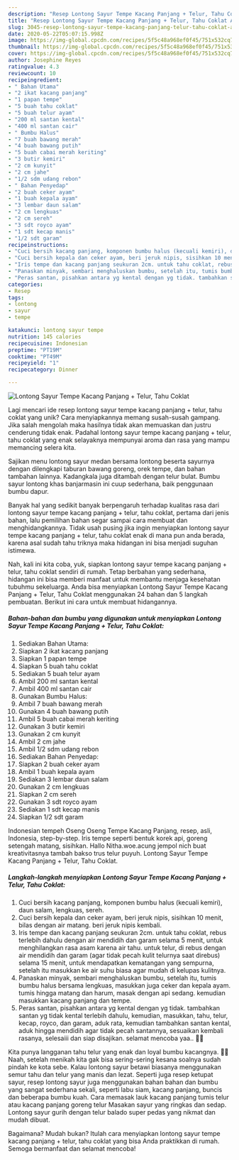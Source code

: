 ```yaml
---
description: "Resep Lontong Sayur Tempe Kacang Panjang + Telur, Tahu Coklat Anti Gagal"
title: "Resep Lontong Sayur Tempe Kacang Panjang + Telur, Tahu Coklat Anti Gagal"
slug: 3045-resep-lontong-sayur-tempe-kacang-panjang-telur-tahu-coklat-anti-gagal
date: 2020-05-22T05:07:15.998Z
image: https://img-global.cpcdn.com/recipes/5f5c48a968ef0f45/751x532cq70/lontong-sayur-tempe-kacang-panjang-telur-tahu-coklat-foto-resep-utama.jpg
thumbnail: https://img-global.cpcdn.com/recipes/5f5c48a968ef0f45/751x532cq70/lontong-sayur-tempe-kacang-panjang-telur-tahu-coklat-foto-resep-utama.jpg
cover: https://img-global.cpcdn.com/recipes/5f5c48a968ef0f45/751x532cq70/lontong-sayur-tempe-kacang-panjang-telur-tahu-coklat-foto-resep-utama.jpg
author: Josephine Reyes
ratingvalue: 4.3
reviewcount: 10
recipeingredient:
- " Bahan Utama"
- "2 ikat kacang panjang"
- "1 papan tempe"
- "5 buah tahu coklat"
- "5 buah telur ayam"
- "200 ml santan kental"
- "400 ml santan cair"
- " Bumbu Halus"
- "7 buah bawang merah"
- "4 buah bawang putih"
- "5 buah cabai merah keriting"
- "3 butir kemiri"
- "2 cm kunyit"
- "2 cm jahe"
- "1/2 sdm udang rebon"
- " Bahan Penyedap"
- "2 buah ceker ayam"
- "1 buah kepala ayam"
- "3 lembar daun salam"
- "2 cm lengkuas"
- "2 cm sereh"
- "3 sdt royco ayam"
- "1 sdt kecap manis"
- "1/2 sdt garam"
recipeinstructions:
- "Cuci bersih kacang panjang, komponen bumbu halus (kecuali kemiri), daun salam, lengkuas, sereh."
- "Cuci bersih kepala dan ceker ayam, beri jeruk nipis, sisihkan 10 menit, bilas dengan air matang. beri jeruk nipis kembali."
- "Iris tempe dan kacang panjang seukuran 2cm. untuk tahu coklat, rebus terlebih dahulu dengan air mendidih dan garam selama 5 menit, untuk menghilangkan rasa asam karena air tahu. untuk telur, di rebus dengan air mendidih dan garam (agar tidak pecah kulit telurnya saat direbus) selama 15 menit, untuk mendapatkan kematangan yang sempurna, setelah itu masukkan ke air suhu biasa agar mudah di kelupas kulitnya."
- "Panaskan minyak, sembari menghaluskan bumbu, setelah itu, tumis bumbu halus bersama lengkuas, masukkan juga ceker dan kepala ayam. tumis hingga matang dan harum, masak dengan api sedang. kemudian masukkan kacang panjang dan tempe."
- "Peras santan, pisahkan antara yg kental dengan yg tidak. tambahkan santan yg tidak kental terlebih dahulu, kemudian, masukkan, tahu, telur, kecap, royco, dan garam, aduk rata, kemudian tambahkan santan kental, aduk hingga mendidih agar tidak pecah santannya, sesuaikan kembali rasanya, selesaiii dan siap disajikan. selamat mencoba yaa.. 🤗🤗"
categories:
- Resep
tags:
- lontong
- sayur
- tempe

katakunci: lontong sayur tempe 
nutrition: 145 calories
recipecuisine: Indonesian
preptime: "PT19M"
cooktime: "PT49M"
recipeyield: "1"
recipecategory: Dinner

---
```



![Lontong Sayur Tempe Kacang Panjang + Telur, Tahu Coklat](https://img-global.cpcdn.com/recipes/5f5c48a968ef0f45/751x532cq70/lontong-sayur-tempe-kacang-panjang-telur-tahu-coklat-foto-resep-utama.jpg)

Lagi mencari ide resep lontong sayur tempe kacang panjang + telur, tahu coklat yang unik? Cara menyiapkannya memang susah-susah gampang. Jika salah mengolah maka hasilnya tidak akan memuaskan dan justru cenderung tidak enak. Padahal lontong sayur tempe kacang panjang + telur, tahu coklat yang enak selayaknya mempunyai aroma dan rasa yang mampu memancing selera kita.

Sajikan menu lontong sayur medan bersama lontong beserta sayurnya dengan dilengkapi taburan bawang goreng, orek tempe, dan bahan tambahan lainnya. Kadangkala juga ditambah dengan telur bulat. Bumbu sayur lontong khas banjarmasin ini cuup sederhana, baik penggunaan bumbu dapur.

Banyak hal yang sedikit banyak berpengaruh terhadap kualitas rasa dari lontong sayur tempe kacang panjang + telur, tahu coklat, pertama dari jenis bahan, lalu pemilihan bahan segar sampai cara membuat dan menghidangkannya. Tidak usah pusing jika ingin menyiapkan lontong sayur tempe kacang panjang + telur, tahu coklat enak di mana pun anda berada, karena asal sudah tahu triknya maka hidangan ini bisa menjadi suguhan istimewa.


Nah, kali ini kita coba, yuk, siapkan lontong sayur tempe kacang panjang + telur, tahu coklat sendiri di rumah. Tetap berbahan yang sederhana, hidangan ini bisa memberi manfaat untuk membantu menjaga kesehatan tubuhmu sekeluarga. Anda bisa menyiapkan Lontong Sayur Tempe Kacang Panjang + Telur, Tahu Coklat menggunakan 24 bahan dan 5 langkah pembuatan. Berikut ini cara untuk membuat hidangannya.

<!--inarticleads1-->

##### Bahan-bahan dan bumbu yang digunakan untuk menyiapkan Lontong Sayur Tempe Kacang Panjang + Telur, Tahu Coklat:

1. Sediakan  Bahan Utama:
1. Siapkan 2 ikat kacang panjang
1. Siapkan 1 papan tempe
1. Siapkan 5 buah tahu coklat
1. Sediakan 5 buah telur ayam
1. Ambil 200 ml santan kental
1. Ambil 400 ml santan cair
1. Gunakan  Bumbu Halus:
1. Ambil 7 buah bawang merah
1. Gunakan 4 buah bawang putih
1. Ambil 5 buah cabai merah keriting
1. Gunakan 3 butir kemiri
1. Gunakan 2 cm kunyit
1. Ambil 2 cm jahe
1. Ambil 1/2 sdm udang rebon
1. Sediakan  Bahan Penyedap:
1. Siapkan 2 buah ceker ayam
1. Ambil 1 buah kepala ayam
1. Sediakan 3 lembar daun salam
1. Gunakan 2 cm lengkuas
1. Siapkan 2 cm sereh
1. Gunakan 3 sdt royco ayam
1. Sediakan 1 sdt kecap manis
1. Siapkan 1/2 sdt garam


Indonesian tempeh Oseng Oseng Tempe Kacang Panjang, resep, asli, Indonesia, step-by-step. Iris tempe seperti bentuk korek api, goreng setengah matang, sisihkan. Hallo Nitha.woe.acung jempol nich buat kreativitasnya tambah bakso trus telur puyuh. Lontong Sayur Tempe Kacang Panjang + Telur, Tahu Coklat. 

<!--inarticleads2-->

##### Langkah-langkah menyiapkan Lontong Sayur Tempe Kacang Panjang + Telur, Tahu Coklat:

1. Cuci bersih kacang panjang, komponen bumbu halus (kecuali kemiri), daun salam, lengkuas, sereh.
1. Cuci bersih kepala dan ceker ayam, beri jeruk nipis, sisihkan 10 menit, bilas dengan air matang. beri jeruk nipis kembali.
1. Iris tempe dan kacang panjang seukuran 2cm. untuk tahu coklat, rebus terlebih dahulu dengan air mendidih dan garam selama 5 menit, untuk menghilangkan rasa asam karena air tahu. untuk telur, di rebus dengan air mendidih dan garam (agar tidak pecah kulit telurnya saat direbus) selama 15 menit, untuk mendapatkan kematangan yang sempurna, setelah itu masukkan ke air suhu biasa agar mudah di kelupas kulitnya.
1. Panaskan minyak, sembari menghaluskan bumbu, setelah itu, tumis bumbu halus bersama lengkuas, masukkan juga ceker dan kepala ayam. tumis hingga matang dan harum, masak dengan api sedang. kemudian masukkan kacang panjang dan tempe.
1. Peras santan, pisahkan antara yg kental dengan yg tidak. tambahkan santan yg tidak kental terlebih dahulu, kemudian, masukkan, tahu, telur, kecap, royco, dan garam, aduk rata, kemudian tambahkan santan kental, aduk hingga mendidih agar tidak pecah santannya, sesuaikan kembali rasanya, selesaiii dan siap disajikan. selamat mencoba yaa.. 🤗🤗


Kita punya langganan tahu telur yang enak dan loyal bumbu kacangnya. 🤤😁 Naah, setelah menikah kita gak bisa sering-sering kesana soalnya sudah pindah ke kota sebe. Kalau lontong sayur betawi biasanya menggunakan semur tahu dan telur yang manis dan lezat. Seperti juga resep ketupat sayur, resep lontong sayur juga menggunakan bahan bahan dan bumbu yang sangat sederhana sekali, seperti labu siam, kacang panjang, buncis dan beberapa bumbu kuah. Cara memasak lauk kacang panjang tumis telur atau kacang panjang goreng telur Masakan sayur yang ringkas dan sedap. Lontong sayur gurih dengan telur balado super pedas yang nikmat dan mudah dibuat. 

Bagaimana? Mudah bukan? Itulah cara menyiapkan lontong sayur tempe kacang panjang + telur, tahu coklat yang bisa Anda praktikkan di rumah. Semoga bermanfaat dan selamat mencoba!
